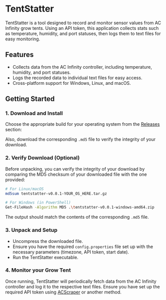 # TentStatter

TentStatter is a tool designed to record and monitor sensor values from AC Infinity grow tents. Using an API token, this application collects stats such as temperature, humidity, and port statuses, then logs them to text files for easy monitoring.

## Features

- Collects data from the AC Infinity controller, including temperature, humidity, and port statuses.
- Logs the recorded data to individual text files for easy access.
- Cross-platform support for Windows, Linux, and macOS.

## Getting Started

### 1. **Download and Install**

Choose the appropriate build for your operating system from the [Releases](https://github.com/dwot/TentStatter/releases) section:

Also, download the corresponding `.md5` file to verify the integrity of your download.

### 2. **Verify Download (Optional)**

Before unpacking, you can verify the integrity of your download by comparing the MD5 checksum of your downloaded file with the one provided:

```bash
# For Linux/macOS
md5sum tentstatter-v0.0.1-YOUR_OS_HERE.tar.gz

# For Windows (in PowerShell)
Get-FileHash -Algorithm MD5 .\tentstatter-v0.0.1-windows-amd64.zip
```

The output should match the contents of the corresponding `.md5` file.

### 3. **Unpack and Setup**

- Uncompress the downloaded file.
- Ensure you have the required `config.properties` file set up with the necessary parameters (timezone, API token, start date).
- Run the TentStatter executable.

### 4. **Monitor your Grow Tent**

Once running, TentStatter will periodically fetch data from the AC Infinity controller and log it to the respective text files. Ensure you have set up the required API token using [ACScraper](https://github.com/dwot/ACScraper) or another method.
